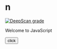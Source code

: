 # n
[![DeepScan grade](https://deepscan.io/api/teams/21173/projects/24655/branches/760668/badge/grade.svg)](https://deepscan.io/dashboard#view=project&tid=21173&pid=24655&bid=760668)
<html>  
<head>  
<script type="text/javascript">  
function msg(){  
 alert("Hello Javatpoint");  
}  
</script>  
</head>  
<body>  
<p>Welcome to JavaScript</p>  
<form>  
<input type="button" value="click" onclick="msg()"/>  
</form>  
</body>  
</html>  

